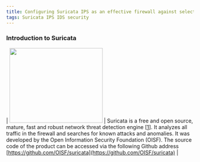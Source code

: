 ```yaml
---
title: Configuring Suricata IPS as an effective firewall against selected security risks
tags: Suricata IPS IDS security
---
```

### Introduction to Suricata

| [<img src="https://openisf.files.wordpress.com/2015/05/suricata_logo.jpg" width="250" height="200" />](https://openisf.files.wordpress.com/2015/05/suricata_logo.jpg) | Suricata is a free and open source, mature, fast and robust network threat detection engine [[1](https://suricata-ids.org/)]. It analyzes all traffic in the firewall and searches for known attacks and anomalies. It was developed by the Open Information Security Foundation (OISF). The source code of the product can be accessed via the following Github address [https://github.com/OISF/suricata](https://github.com/OISF/suricata) |
